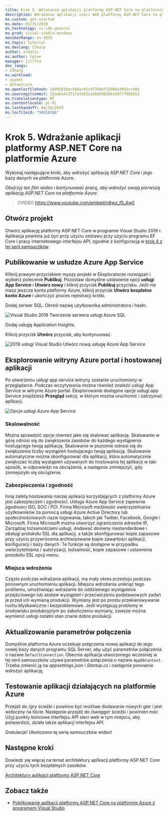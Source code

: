 ```yaml
---
title: Krok 5. Wdrażanie aplikacji platformy ASP.NET Core na platformie Azure
description: Wdrażanie aplikacji sieci Web platformy ASP.NET Core na platformie Azure za pomocą tego samouczka wideo, a instrukcje krok po kroku.
ms.custom: get-started
ms.date: 03/31/2019
ms.technology: vs-ide-general
ms.prod: visual-studio-windows
monikerRange: vs-2019
ms.topic: tutorial
ms.devlang: CSharp
author: ardalis
ms.author: tglee
manager: jillfra
dev_langs:
- CSharp
ms.workload:
- aspnet
- dotnetcore
ms.openlocfilehash: 2d995818ec5b8ac01c9776bbf2290da39d2cc40b
ms.sourcegitcommit: 53aa5a413717a1b62ca56a5983b6a50f7f0663b3
ms.translationtype: MT
ms.contentlocale: pl-PL
ms.lasthandoff: 04/18/2019
ms.locfileid: "59018106"
---
```

# <a name="step-5-deploy-your-aspnet-core-app-to-azure"></a>Krok 5. Wdrażanie aplikacji platformy ASP.NET Core na platformie Azure

Wykonaj następujące kroki, aby wdrożyć aplikację ASP.NET Core i jego bazy danych na platformie Azure.

_Obejrzyj ten film wideo i kontynuować pracę, aby wdrożyć swoją pierwszą aplikację ASP.NET Core na platformie Azure._

> [!VIDEO https://www.youtube.com/embed/n8wz_f5_4wI]

## <a name="open-your-project"></a>Otwórz projekt

Otwórz aplikację platformy ASP.NET Core w programie Visual Studio 2019 r. Aplikacja powinna już być przy użyciu zestawu przy użyciu programu EF Core i pracy internetowego interfejsu API, zgodnie z konfiguracją w [krok 4 z tej serii samouczków](tutorial-aspnet-core-ef-step-04.md).

## <a name="publish-to-azure-app-service"></a>Publikowanie w usłudze Azure App Service

Kliknij prawym przyciskiem myszy projekt w Eksploratorze rozwiązań i wybierz polecenie **Publikuj**. Pozostaw domyślne ustawienie opcji **usługi App Service** i **Utwórz nowy** i kliknij przycisk **Publikuj** przycisku. Jeśli nie masz jeszcze konta platformy Azure, kliknij przycisk **Utwórz bezpłatne konto Azure** i ukończyć proces rejestracji krótki.

Dodaj serwer SQL. Określ nazwę użytkownika administratora i hasło.

![Visual Studio 2019 Tworzenie serwera usługi Azure SQL](media/vs-2019/vs2019-azure-sql-server.png)

Dodaj usługę Application Insights.

Kliknij przycisk **Utwórz** przycisk, aby kontynuować.

![2019 usługi Visual Studio Utwórz nową usługę Azure App Service](media/vs-2019/vs2019-azure-create-new-app-service.png)

## <a name="exploring-the-azure-portal-and-your-hosted-app"></a>Eksplorowanie witryny Azure portal i hostowanej aplikacji

Po utworzeniu usługi app service witryny zostanie uruchomiony w przeglądarce. Podczas wczytywania można również znaleźć usługi App Service w witrynie Azure portal. Eksplorowanie dostępne opcje usługi app Service znajdziesz **Przegląd** sekcji, w którym można uruchomić i zatrzymać aplikacji.

![Opcje usługi Azure App Service](media/vs-2019/vs2019-azure-app-service-menu-options.png)

### <a name="scalability"></a>Skalowalność

Można sprawdzić opcje również jako się skalować aplikację. Skalowanie w górę odnosi się do zwiększenia zasobów do każdego wystąpienia hostującego twoją aplikację. Skalowanie w poziomie odnosi się do zwiększenia liczby wystąpień hostującego twoją aplikację. Skalowanie automatyczne można skonfigurować dla aplikacji, która automatycznie zwiększać liczbę wystąpień używanych do hostowania tej aplikacji w taki sposób, w odpowiedzi na obciążenia, a następnie zmniejszyć, gdy zmniejszyło się obciążenie.

### <a name="security-and-compliance"></a>Zabezpieczenia i zgodność

Inną zaletą hostowania naszej aplikacji korzystających z platformy Azure jest zabezpieczeń i zgodności. Usługa Azure App Service zapewnia zgodności ISO, SOC i PCI. Firma Microsoft możliwość uwierzytelniania użytkowników za pomocą usługi Azure Active Directory lub społecznościowych nazw logowania, takich jak Twitter, Facebook, Google i Microsoft. Firma Microsoft można utworzyć ograniczenia adresów IP, Zarządzaj tożsamościami usługi, dodawać domeny niestandardowe i obsługi protokołu SSL dla aplikacji, a także skonfigurować kopie zapasowe przy użyciu przywrócenia archiwizowane kopie zawartości aplikacji, konfiguracji i bazy danych. Te funkcje są dostępne w przypadku uwierzytelniania / autoryzacji, tożsamość, kopie zapasowe i ustawienia protokołu SSL opcji menu.

### <a name="deployment-slots"></a>Miejsca wdrożenia

Często podczas wdrażania aplikacji, ma mały okres przestoju podczas ponownym uruchomieniu aplikacji. Miejsca wdrożenia uniknąć tego problemu, umożliwiając wdrażanie do oddzielnego wystąpienia przejściowego lub zestaw wystąpień i przećwiczeniu podstawowych zadań je przed ich wymianą produkcji. Wymiany jest po prostu przekierowywanie ruchu błyskawiczne i bezproblemowe. Jeśli występują problemy w środowisku produkcyjnym po zakończeniu wymiany, zawsze można wymienić usługi ostatni stan znane dobre produkcji.

## <a name="update-connection-string"></a>Aktualizowanie parametrów połączenia

Domyślnie platforma Azure oczekuje połączenia nowej aplikacji do jego nowej bazy danych programu SQL Server, aby użyć parametrów połączenia o nazwie `DefaultConnection`. Obecnie aplikacja utworzonego wcześniej w tej serii samouczków używa parametrów połączenia o nazwie `AppDbContext`. Trzeba zmienić ją na *appsettings.json* i *Startup.cs* i następnie ponownie wdrożyć aplikację.

## <a name="test-the-app-running-in-azure"></a>Testowanie aplikacji działających na platformie Azure

Przejdź do */gry* ścieżki i powinno być możliwe dodawanie nowych gier i jest widoczny na liście. Następnie przejdź do */swagger* ścieżki i powinien móc Użyj punkty końcowe interfejsu API sieci web w tym miejscu, aby potwierdzić, działa także aplikacji interfejsu API.

Gratulacje! Ukończono tę serię samouczków wideo!

## <a name="next-steps"></a>Następne kroki

Dowiedz się więcej na temat architektury aplikacji platformy ASP.NET Core przy użyciu tych bezpłatnych zasobów.

[Architektury aplikacji platformy ASP.NET Core](https://dotnet.microsoft.com/learn/web/aspnet-architecture)

## <a name="see-also"></a>Zobacz także

- [Publikowanie aplikacji platformy ASP.NET Core na platformie Azure z programem Visual Studio](/aspnet/core/tutorials/publish-to-azure-webapp-using-vs?view=aspnetcore-2.2)
